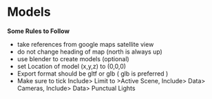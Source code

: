 # Models

**Some Rules to Follow**

- take references from google maps satellite view
- do not change heading of map (north is always up)
- use blender to create models (optional)
- set Location of model (x,y,z) to (0,0,0)
- Export format should be gltf or glb ( glb is preferred )
- Make sure to tick Include> Limit to >Active Scene,  Include> Data> Cameras, Include> Data> Punctual Lights
